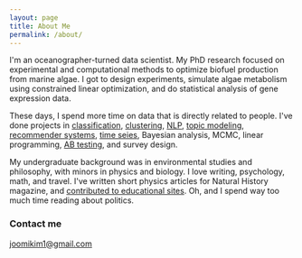 ```yaml
---
layout: page
title: About Me
permalink: /about/
---
```


I'm an oceanographer-turned data scientist. My PhD research focused on experimental and computational methods to optimize biofuel production from marine algae. I got to design experiments, simulate algae metabolism using constrained linear optimization, and do statistical analysis of gene expression data. 

These days, I spend more time on data that is directly related to people. I've done projects in [classification](https://github.com/JoomiK/PredictingWaterPumps/blob/master/WaterPumps.ipynb), [clustering](https://github.com/JoomiK/WineDrinkers/blob/master/winedrinkers/WineDrinkers.ipynb), [NLP](https://github.com/JoomiK/Trump_Clinton_Tweets/blob/master/Trump_Clinton_tweets.ipynb), [topic modeling](http://partypoll.co/topics), [recommender systems](https://github.com/JoomiK/WineDrinkers/blob/master/winedrinkers/WineDrinkers2.ipynb), [time seies](https://github.com/JoomiK/RobberiesTimeSeries/blob/master/BostonRobberies.ipynb), Bayesian analysis, MCMC, linear programming, [AB testing](https://github.com/JoomiK/AB-testing-teaching-methods/blob/master/AB_Testing_teaching_methods.ipynb), and survey design.


My undergraduate background was in environmental studies and philosophy, with minors in physics and biology. I love writing, psychology, math, and travel.  I've written short physics articles for Natural History magazine, and [contributed to educational sites](https://ivyed.net/engaging-girls-in-stem/). Oh, and I spend way too much time reading about politics. 


### Contact me
[joomikim1@gmail.com](mailto:joomikim1@gmail.com)

